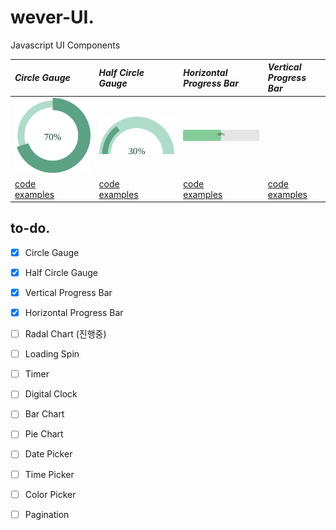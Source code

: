 # wever-UI.
Javascript UI Components

| *Circle Gauge* | *Half Circle Gauge* |  *Horizontal <br> Progress Bar* | *Vertical <br> Progress Bar* |
| :------------- | :------------- | :------------- | :------------- |
| <img src="./CircleGauge/docs/exsvg.svg" width="130"> | <img src="./HalfCircleGauge/docs/exsvg.svg" width="130"> | <img src="./HorizontalProgressBar/img/ProgressBar_Horizontal.svg" width="130"> | | <img src="./VerticalProgressBar/img/ProgressBar_Vertical.svg" width="130"> |
| [code](./CircleGauge) <br> [examples](https://yeonjuan.github.io/ygui/circlegauge.html) | [code](./HalfCircleGauge) <br> [examples](https://yeonjuan.github.io/ygui/halfCircleGauge.html) | [code](./HorizontalProgressBar) <br> [examples](https://jgy1435.github.io/weverui/hprogressbar.html) | [code](./VerticalProgressBar) <br> [examples](https://jgy1435.github.io/weverui/vprogressbar.html) | 

## to-do.
- [x] Circle Gauge
- [x] Half Circle Gauge
- [x] Vertical Progress Bar
- [x] Horizontal Progress Bar
- [ ] Radal Chart (진행중)
- [ ] Loading Spin
- [ ] Timer
- [ ] Digital Clock
- [ ] Bar Chart
- [ ] Pie Chart
- [ ] Date Picker
- [ ] Time Picker
- [ ] Color Picker
- [ ] Pagination

